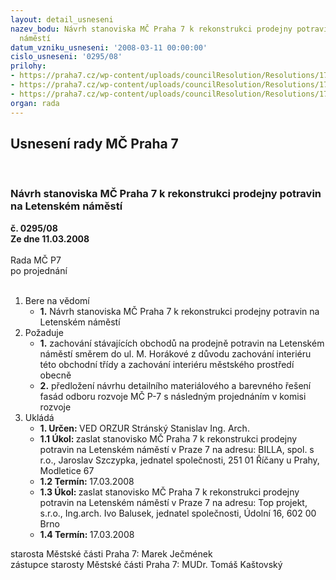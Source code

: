 ```yaml
---
layout: detail_usneseni
nazev_bodu: Návrh stanoviska MČ Praha 7 k rekonstrukci prodejny potravin na Letenském
  náměstí
datum_vzniku_usneseni: '2008-03-11 00:00:00'
cislo_usneseni: '0295/08'
prilohy:
- https://praha7.cz/wp-content/uploads/councilResolution/Resolutions/17478/10-20_02_2008.doc
- https://praha7.cz/wp-content/uploads/councilResolution/Resolutions/17478/10-billa_21.jpg
- https://praha7.cz/wp-content/uploads/councilResolution/Resolutions/17478/10-billa_31.jpg
organ: rada
---
```

<div id="ucUsn_pList" class="usn">
	<span><h2>Usnesení rady MČ Praha 7 </h2>
<br></span><div class="standBody">
<span><h3>Návrh stanoviska MČ Praha 7 k rekonstrukci prodejny potravin na Letenském náměstí</h3></span><div class="center">
		<strong>č. 0295/08</strong><br>
	</div>
<div class="center">
		<strong>Ze dne 11.03.2008</strong><br><br>
	</div>Rada MČ P7<br> po projednání<br><br><ol>
<li>Bere na vědomí<ul><li>
<strong>1.</strong> Návrh stanoviska MČ Praha 7 k rekonstrukci prodejny potravin na Letenském náměstí   </li></ul>
</li>
<li>Požaduje<ul>
<li>
<strong>1.</strong> zachování stávajících obchodů na prodejně potravin na Letenském náměstí směrem do ul. M. Horákové z důvodu zachování interiéru této obchodní třídy a zachování interiéru městského prostředí obecně</li>
<li>
<strong>2.</strong> předložení návrhu detailního materiálového a barevného řešení fasád odboru rozvoje MČ P-7 s následným projednáním v komisi rozvoje       </li>
</ul>
</li>
<li>Ukládá<ul>
<li>
<strong>1. Určen: </strong>VED ORZUR  Stránský  Stanislav Ing. Arch.</li>
<li>
<strong>1.1 Úkol: </strong>zaslat stanovisko MČ Praha 7 k rekonstrukci prodejny potravin na Letenském náměstí v Praze 7 na adresu: BILLA, spol. s r.o., Jaroslav Szczypka, jednatel společnosti, 251 01 Říčany u Prahy, Modletice 67</li>
<li>
<strong>1.2 Termín: </strong>17.03.2008</li>
<li>
<strong>1.3 Úkol: </strong>zaslat stanovisko MČ Praha 7 k rekonstrukci prodejny potravin na Letenském náměstí v Praze 7 na adresu: Top projekt, s.r.o., Ing.arch. Ivo Balusek, jednatel společnosti, Údolní 16, 602 00 Brno</li>
<li>
<strong>1.4 Termín: </strong>17.03.2008</li>
</ul>
</li>
</ol>starosta Městské části Praha 7: Marek Ječmének<br>zástupce starosty Městské části Praha 7: MUDr. Tomáš Kaštovský 
</div>
</div>